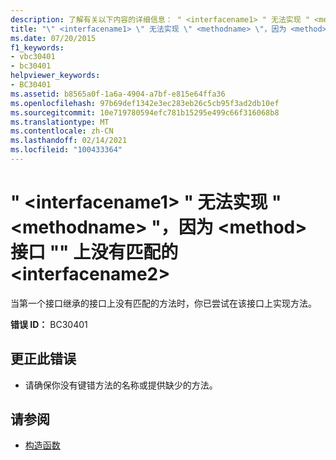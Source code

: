 ```yaml
---
description: 了解有关以下内容的详细信息： " <interfacename1> " 无法实现 " <methodname> "，因为 <method> 接口 "" 上没有匹配的 <interfacename2>
title: "\" <interfacename1> \" 无法实现 \" <methodname> \"，因为 <method> 接口 \"\" 上没有匹配的 <interfacename2>"
ms.date: 07/20/2015
f1_keywords:
- vbc30401
- bc30401
helpviewer_keywords:
- BC30401
ms.assetid: b8565a0f-1a6a-4904-a7bf-e815e64ffa36
ms.openlocfilehash: 97b69def1342e3ec283eb26c5cb95f3ad2db10ef
ms.sourcegitcommit: 10e719780594efc781b15295e499c66f316068b8
ms.translationtype: MT
ms.contentlocale: zh-CN
ms.lasthandoff: 02/14/2021
ms.locfileid: "100433364"
---
```

# <a name="interfacename1-cannot-implement-methodname-because-there-is-no-matching-method-on-interface-interfacename2"></a>" \<interfacename1> " 无法实现 " \<methodname> "，因为 \<method> 接口 "" 上没有匹配的 \<interfacename2>

当第一个接口继承的接口上没有匹配的方法时，你已尝试在该接口上实现方法。  
  
 **错误 ID：** BC30401  
  
## <a name="to-correct-this-error"></a>更正此错误  
  
- 请确保你没有键错方法的名称或提供缺少的方法。  
  
## <a name="see-also"></a>请参阅

- [构造函数](../programming-guide/concepts/object-oriented-programming.md#constructors)
